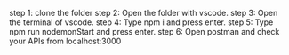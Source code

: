 step 1: clone the folder
step 2: Open the folder with vscode.
step 3: Open the terminal of vscode.
step 4: Type npm i and press enter.
step 5: Type npm run nodemonStart and press enter.
step 6: Open postman and check your APIs from localhost:3000
